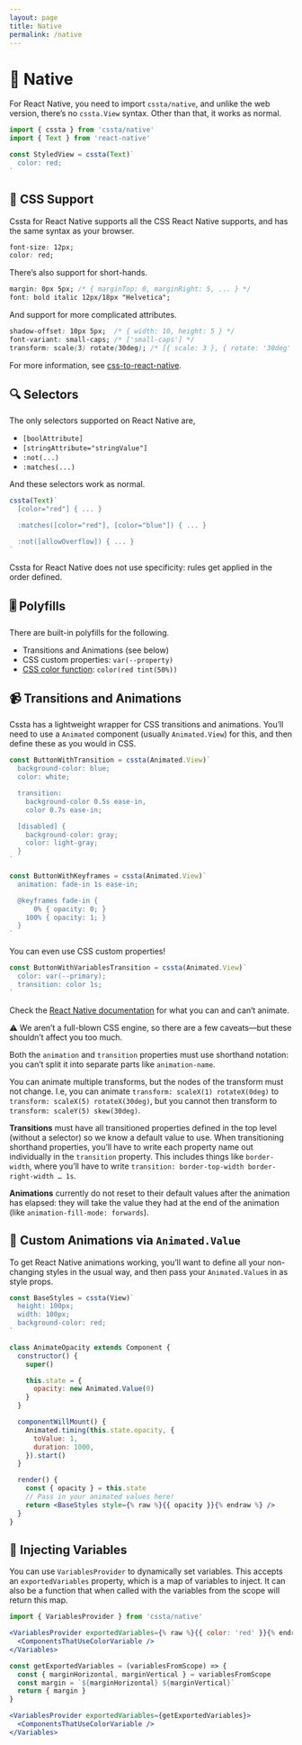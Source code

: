 ```yaml
---
layout: page
title: Native
permalink: /native
---
```


# 📱 Native

For React Native, you need to import `cssta/native`, and unlike the web version, there’s no `cssta.View` syntax. Other than that, it works as normal.

```jsx
import { cssta } from 'cssta/native'
import { Text } from 'react-native'

const StyledView = cssta(Text)`
  color: red;
`
```

## 📝 CSS Support

Cssta for React Native supports all the CSS React Native supports, and has the same syntax as your browser.

```css
font-size: 12px;
color: red;
```

There’s also support for short-hands.

```css
margin: 0px 5px; /* { marginTop: 0, marginRight: 5, ... } */
font: bold italic 12px/18px "Helvetica";
```

And support for more complicated attributes.

```css
shadow-offset: 10px 5px;  /* { width: 10, height: 5 } */
font-variant: small-caps; /* ['small-caps'] */
transform: scale(3) rotate(30deg); /* [{ scale: 3 }, { rotate: '30deg' }] */
```

For more information, see [css-to-react-native](https://www.npmjs.com/package/css-to-react-native).

## 🔍 Selectors

The only selectors supported on React Native are,

* `[boolAttribute]`
* `[stringAttribute="stringValue"]`
* `:not(...)`
* `:matches(...)`

And these selectors work as normal.

```jsx
cssta(Text)`
  [color="red"] { ... }

  :matches([color="red"], [color="blue"]) { ... }

  :not([allowOverflow]) { ... }
`
```

Cssta for React Native does not use specificity: rules get applied in the order defined.

## 🎚 Polyfills

There are built-in polyfills for the following.

* Transitions and Animations (see below)
* CSS custom properties: `var(--property)`
* [CSS color function](https://drafts.csswg.org/css-color/#modifying-colors): `color(red tint(50%))`

## 📹 Transitions and Animations

Cssta has a lightweight wrapper for CSS transitions and animations. You’ll need to use a `Animated` component (usually `Animated.View`) for this, and then define these as you would in CSS.

```jsx
const ButtonWithTransition = cssta(Animated.View)`
  background-color: blue;
  color: white;

  transition:
    background-color 0.5s ease-in,
    color 0.7s ease-in;

  [disabled] {
    background-color: gray;
    color: light-gray;
  }
`

const ButtonWithKeyframes = cssta(Animated.View)`
  animation: fade-in 1s ease-in;

  @keyframes fade-in {
      0% { opacity: 0; }
    100% { opacity: 1; }
  }
`
```

You can even use CSS custom properties!

```jsx
const ButtonWithVariablesTransition = cssta(Animated.View)`
  color: var(--primary);
  transition: color 1s;
`
```

Check the [React Native documentation](https://facebook.github.io/react-native/docs/animations.html) for what you can and can’t animate.

⚠️ We aren’t a full-blown CSS engine, so there are a few caveats—but these shouldn’t affect you too much.

Both the `animation` and `transition` properties must use shorthand notation: you can’t split it into separate parts like `animation-name`.

You can animate multiple transforms, but the nodes of the transform must not change. I.e, you can animate `transform: scaleX(1) rotateX(0deg)` to `transform: scaleX(5) rotateX(30deg)`, but you cannot then transform to `transform: scaleY(5) skew(30deg)`.

**Transitions** must have all transitioned properties defined in the top level (without a selector) so we know a default value to use. When transitioning shorthand properties, you’ll have to write each property name out individually in the `transition` property. This includes things like `border-width`, where you’ll have to write `transition: border-top-width border-right-width … 1s`.

**Animations** currently do not reset to their default values after the animation has elapsed: they will take the value they had at the end of the animation (like `animation-fill-mode: forwards`).

## 🎥 Custom Animations via `Animated.Value`

To get React Native animations working, you’ll want to define all your non-changing styles in the usual way, and then pass your `Animated.Value`s in as style props.

```jsx
const BaseStyles = cssta(View)`
  height: 100px;
  width: 100px;
  background-color: red;
`

class AnimateOpacity extends Component {
  constructor() {
    super()

    this.state = {
      opacity: new Animated.Value(0)
    }
  }

  componentWillMount() {
    Animated.timing(this.state.opacity, {
      toValue: 1,
      duration: 1000,
    }).start()
  }

  render() {
    const { opacity } = this.state
    // Pass in your animated values here!
    return <BaseStyles style={% raw %}{{ opacity }}{% endraw %} />
  }
}
```

## 💉 Injecting Variables

You can use `VariablesProvider` to dynamically set variables. This accepts an `exportedVariables` property, which is a map of variables to inject. It can also be a function that when called with the variables from the scope will return this map.

```jsx
import { VariablesProvider } from 'cssta/native'

<VariablesProvider exportedVariables={% raw %}{{ color: 'red' }}{% endraw %}>
  <ComponentsThatUseColorVariable />
</Variables>
```

```jsx
const getExportedVariables = (variablesFromScope) => {
  const { marginHorizontal, marginVertical } = variablesFromScope
  const margin = `${marginHorizontal} ${marginVertical}`
  return { margin }
}

<VariablesProvider exportedVariables={getExportedVariables}>
  <ComponentsThatUseColorVariable />
</Variables>
```
